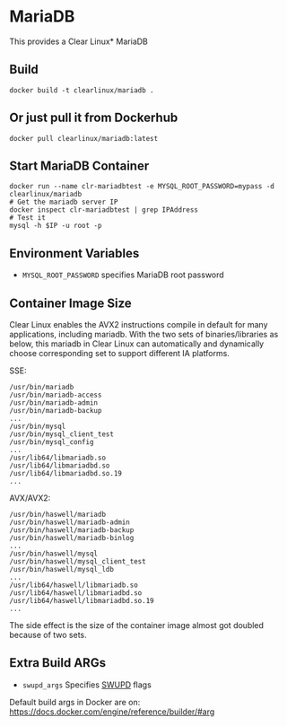 MariaDB
=======

This provides a Clear Linux* MariaDB

Build
-----
```
docker build -t clearlinux/mariadb .
```

Or just pull it from Dockerhub
---------------------------
```
docker pull clearlinux/mariadb:latest
```

Start MariaDB Container
-----------------------
```
docker run --name clr-mariadbtest -e MYSQL_ROOT_PASSWORD=mypass -d clearlinux/mariadb
# Get the mariadb server IP
docker inspect clr-mariadbtest | grep IPAddress
# Test it
mysql -h $IP -u root -p
```

Environment Variables
---------------------
- ``MYSQL_ROOT_PASSWORD`` specifies MariaDB root password


Container Image Size
---------------------
Clear Linux enables the AVX2 instructions compile in default for many applications, including mariadb.
With the two sets of binaries/libraries as below, this mariadb in Clear Linux can automatically and 
dynamically choose corresponding set to support different IA platforms.

SSE:
```
/usr/bin/mariadb
/usr/bin/mariadb-access
/usr/bin/mariadb-admin
/usr/bin/mariadb-backup
...
/usr/bin/mysql
/usr/bin/mysql_client_test
/usr/bin/mysql_config
...
/usr/lib64/libmariadb.so
/usr/lib64/libmariadbd.so
/usr/lib64/libmariadbd.so.19
...
```

AVX/AVX2:
```
/usr/bin/haswell/mariadb
/usr/bin/haswell/mariadb-admin
/usr/bin/haswell/mariadb-backup
/usr/bin/haswell/mariadb-binlog
...
/usr/bin/haswell/mysql
/usr/bin/haswell/mysql_client_test
/usr/bin/haswell/mysql_ldb
...
/usr/lib64/haswell/libmariadb.so
/usr/lib64/haswell/libmariadbd.so
/usr/lib64/haswell/libmariadbd.so.19
...
```

The side effect is the size of the container image almost got doubled because of two sets.

Extra Build ARGs
----------------
- ``swupd_args`` Specifies [SWUPD](https://github.com/clearlinux/swupd-client/blob/master/docs/swupd.1.rst#options) flags

Default build args in Docker are on: https://docs.docker.com/engine/reference/builder/#arg
